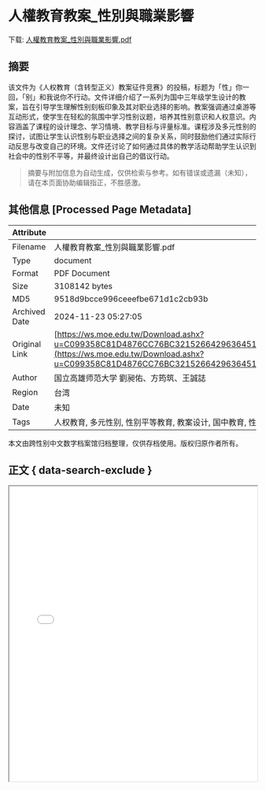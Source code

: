 # 人權教育教案_性別與職業影響

<!-- tcd_download_link -->
下载: <a href="../人權教育教案_性別與職業影響.pdf" download>人權教育教案_性別與職業影響.pdf</a>
<!-- tcd_download_link_end -->

## 摘要

<!-- tcd_abstract -->
该文件为《人权教育（含转型正义）教案征件竞赛》的投稿，标题为「性」你一回，「别」和我说你不行动。文件详细介绍了一系列为国中三年级学生设计的教案，旨在引导学生理解性别刻板印象及其对职业选择的影响。教案强调通过桌游等互动形式，使学生在轻松的氛围中学习性别议题，培养其性别意识和人权意识。内容涵盖了课程的设计理念、学习情境、教学目标与评量标准。课程涉及多元性别的探讨，试图让学生认识性别与职业选择之间的复杂关系，同时鼓励他们通过实际行动反思与改变自己的环境。文件还讨论了如何通过具体的教学活动帮助学生认识到社会中的性别不平等，并最终设计出自己的倡议行动。

<!-- tcd_abstract_end -->

> 摘要与附加信息为自动生成，仅供检索与参考。如有错误或遗漏（未知），请在本页面协助编辑指正，不胜感激。

## 其他信息 [Processed Page Metadata]

| Attribute       | Value                                  |
|-----------------|----------------------------------------|
| Filename        | 人權教育教案_性別與職業影響.pdf                             |
| Type            | document                                 |
| Format          | PDF Document                               |
| Size            | 3108142 bytes                           |
| MD5             | 9518d9bcce996ceeefbe671d1c2cb93b                                  |
| Archived Date   | 2024-11-23 05:27:05                             |
| Original Link   | [https://ws.moe.edu.tw/Download.ashx?u=C099358C81D4876CC76BC3215266429636451107508E67F5F6999D6A2D816017DF38D0224E04E5832488CA04388A232733CE2619C3ADE1A8EF685881E23B9FE48D712E9BC61B813139ACDBAA66E198D2&n=75ED0058258CE553AAD5875C057FE8F0CF39B2702D36DEC0B52599448AE0BC5635F9BFAE74034B7FC170FB41B5597478857453A395067FB536D43F9D6B2CD965&icon=..pdf](https://ws.moe.edu.tw/Download.ashx?u=C099358C81D4876CC76BC3215266429636451107508E67F5F6999D6A2D816017DF38D0224E04E5832488CA04388A232733CE2619C3ADE1A8EF685881E23B9FE48D712E9BC61B813139ACDBAA66E198D2&n=75ED0058258CE553AAD5875C057FE8F0CF39B2702D36DEC0B52599448AE0BC5635F9BFAE74034B7FC170FB41B5597478857453A395067FB536D43F9D6B2CD965&icon=..pdf)                         |
| Author          | 国立高雄师范大学 劉昶佑、方筠筑、王誠誌                               |
| Region          | 台湾                               |
| Date            | 未知                                 |
| Tags            | 人权教育, 多元性别, 性别平等教育, 教案设计, 国中教育, 性别与职业, 互动教学, 教学评估, 社会认知                                 |

本文由跨性别中文数字档案馆归档整理，仅供存档使用。版权归原作者所有。


## 正文 { data-search-exclude }

<!-- tcd_main_text -->
<iframe src="../人權教育教案_性別與職業影響.pdf" width="100%" height="600px">
    <p>无法显示PDF，请下载查看。</p>
</iframe>
<!-- tcd_main_text_end -->

